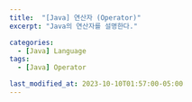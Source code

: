 ```yaml
---
title:  "[Java] 연산자 (Operator)"
excerpt: "Java의 연산자를 설명한다."

categories:
  - [Java] Language
tags:
  - [Java] Operator

last_modified_at: 2023-10-10T01:57:00-05:00
---
```

